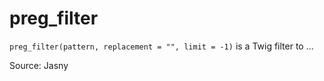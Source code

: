 # preg_filter

`preg_filter(pattern, replacement = "", limit = -1)` is a Twig filter to ...


Source: Jasny
